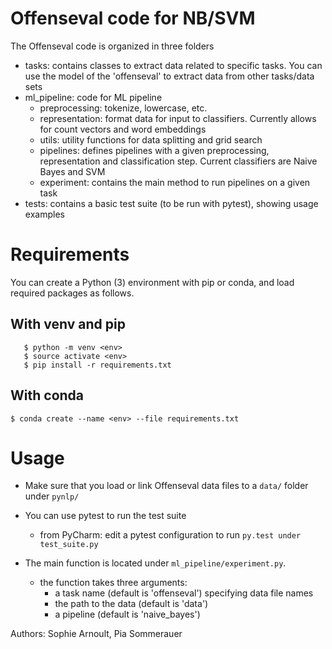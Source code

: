 Offenseval code for NB/SVM
===========================

The Offenseval code is organized in three folders

- tasks: contains classes to extract data related to specific tasks. You can use the model of the 'offenseval' to extract data from other tasks/data sets
- ml_pipeline: code for ML pipeline
    * preprocessing: tokenize, lowercase, etc.
    * representation: format data for input to classifiers. Currently allows for count vectors and word embeddings
    * utils: utility functions for data splitting and grid search
    * pipelines: defines pipelines with a given preprocessing, representation and classification step. Current classifiers are Naive Bayes and SVM
    * experiment: contains the main method to run pipelines on a given task
- tests: contains a basic test suite (to be run with pytest), showing usage examples 


Requirements
============

You can create a Python (3) environment with pip or conda, and load required packages as follows.

With venv and pip
-------------------
 
```
   $ python -m venv <env>
   $ source activate <env>
   $ pip install -r requirements.txt
```

With conda
----------

```
$ conda create --name <env> --file requirements.txt
```

Usage
=======

* Make sure that you load or link Offenseval data files to a `data/` folder under `pynlp/`
* You can use pytest to run the test suite

   * from PyCharm: edit a pytest configuration to run `py.test under test_suite.py`

* The main function is located under `ml_pipeline/experiment.py`.  

   * the function takes three arguments:
       * a task name (default is 'offenseval') specifying data file names
       * the path to the data (default is 'data')
       * a pipeline (default is 'naive_bayes')   

Authors: Sophie Arnoult, Pia Sommerauer

